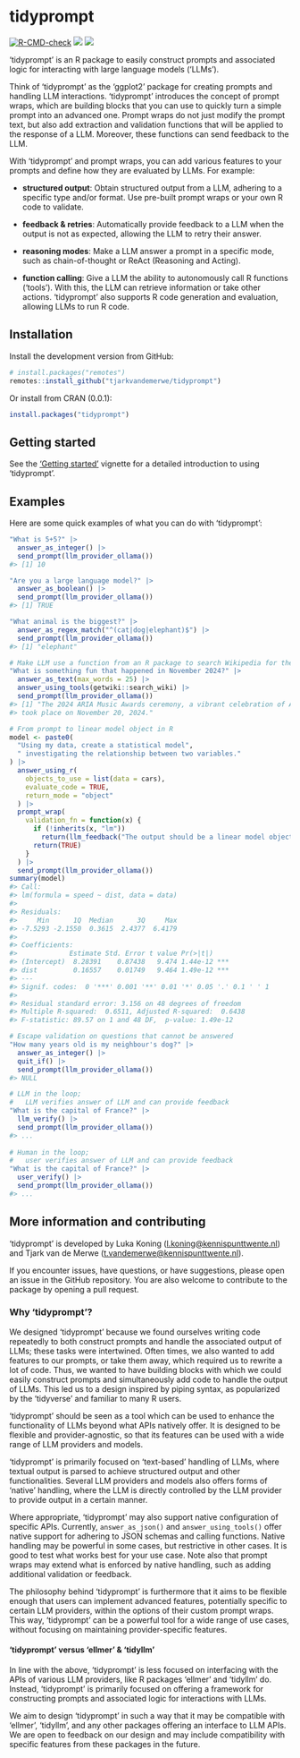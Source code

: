 
<!-- README.md is generated from README.Rmd. Please edit that file -->

# tidyprompt

<!-- badges: start -->

[![R-CMD-check](https://github.com/tjarkvandemerwe/tidyprompt/actions/workflows/R-CMD-check.yaml/badge.svg)](https://github.com/tjarkvandemerwe/tidyprompt/actions/workflows/R-CMD-check.yaml)
[![](https://www.r-pkg.org/badges/version/tidyprompt)](https://cran.r-project.org/package=tidyprompt)
[![](https://img.shields.io/badge/devel%20version-0.0.1.9000-blue.svg)](https://github.com/tjarkvandemerwe/tidyprompt)
<!-- badges: end -->

‘tidyprompt’ is an R package to easily construct prompts and associated
logic for interacting with large language models (‘LLMs’).

Think of ‘tidyprompt’ as the ‘ggplot2’ package for creating prompts and
handling LLM interactions. ‘tidyprompt’ introduces the concept of prompt
wraps, which are building blocks that you can use to quickly turn a
simple prompt into an advanced one. Prompt wraps do not just modify the
prompt text, but also add extraction and validation functions that will
be applied to the response of a LLM. Moreover, these functions can send
feedback to the LLM.

With ‘tidyprompt’ and prompt wraps, you can add various features to your
prompts and define how they are evaluated by LLMs. For example:

- **structured output**: Obtain structured output from a LLM, adhering
  to a specific type and/or format. Use pre-built prompt wraps or your
  own R code to validate.

- **feedback & retries**: Automatically provide feedback to a LLM when
  the output is not as expected, allowing the LLM to retry their answer.

- **reasoning modes**: Make a LLM answer a prompt in a specific mode,
  such as chain-of-thought or ReAct (Reasoning and Acting).

- **function calling**: Give a LLM the ability to autonomously call R
  functions (‘tools’). With this, the LLM can retrieve information or
  take other actions. ‘tidyprompt’ also supports R code generation and
  evaluation, allowing LLMs to run R code.

## Installation

Install the development version from GitHub:

``` r
# install.packages("remotes")
remotes::install_github("tjarkvandemerwe/tidyprompt")
```

Or install from CRAN (0.0.1):

``` r
install.packages("tidyprompt")
```

## Getting started

See the [‘Getting
started’](https://tjarkvandemerwe.github.io/tidyprompt/articles/getting_started.html)
vignette for a detailed introduction to using ‘tidyprompt’.

## Examples

Here are some quick examples of what you can do with ‘tidyprompt’:

``` r
"What is 5+5?" |>
  answer_as_integer() |>
  send_prompt(llm_provider_ollama())
#> [1] 10
```

``` r
"Are you a large language model?" |>
  answer_as_boolean() |>
  send_prompt(llm_provider_ollama())
#> [1] TRUE
```

``` r
"What animal is the biggest?" |>
  answer_as_regex_match("^(cat|dog|elephant)$") |>
  send_prompt(llm_provider_ollama())
#> [1] "elephant"
```

``` r
# Make LLM use a function from an R package to search Wikipedia for the answer
"What is something fun that happened in November 2024?" |>
  answer_as_text(max_words = 25) |>
  answer_using_tools(getwiki::search_wiki) |>
  send_prompt(llm_provider_ollama())
#> [1] "The 2024 ARIA Music Awards ceremony, a vibrant celebration of Australian music,
#> took place on November 20, 2024."
```

``` r
# From prompt to linear model object in R
model <- paste0(
  "Using my data, create a statistical model",
  " investigating the relationship between two variables."
) |>
  answer_using_r(
    objects_to_use = list(data = cars),
    evaluate_code = TRUE,
    return_mode = "object"
  ) |>
  prompt_wrap(
    validation_fn = function(x) {
      if (!inherits(x, "lm"))
        return(llm_feedback("The output should be a linear model object."))
      return(TRUE)
    }
  ) |>
  send_prompt(llm_provider_ollama())
summary(model)
#> Call:
#> lm(formula = speed ~ dist, data = data)
#> 
#> Residuals:
#>     Min      1Q  Median      3Q     Max 
#> -7.5293 -2.1550  0.3615  2.4377  6.4179 
#> 
#> Coefficients:
#>             Estimate Std. Error t value Pr(>|t|)    
#> (Intercept)  8.28391    0.87438   9.474 1.44e-12 ***
#> dist         0.16557    0.01749   9.464 1.49e-12 ***
#> ---
#> Signif. codes:  0 '***' 0.001 '**' 0.01 '*' 0.05 '.' 0.1 ' ' 1
#> 
#> Residual standard error: 3.156 on 48 degrees of freedom
#> Multiple R-squared:  0.6511, Adjusted R-squared:  0.6438 
#> F-statistic: 89.57 on 1 and 48 DF,  p-value: 1.49e-12
```

``` r
# Escape validation on questions that cannot be answered
"How many years old is my neighbour's dog?" |>
  answer_as_integer() |>
  quit_if() |>
  send_prompt(llm_provider_ollama())
#> NULL
```

``` r
# LLM in the loop; 
#   LLM verifies answer of LLM and can provide feedback
"What is the capital of France?" |>
  llm_verify() |>
  send_prompt(llm_provider_ollama())
#> ...
  
# Human in the loop; 
#   user verifies answer of LLM and can provide feedback
"What is the capital of France?" |>
  user_verify() |>
  send_prompt(llm_provider_ollama())
#> ...
```

## More information and contributing

‘tidyprompt’ is developed by Luka Koning
(<l.koning@kennispunttwente.nl>) and Tjark van de Merwe
(<t.vandemerwe@kennispunttwente.nl>).

If you encounter issues, have questions, or have suggestions, please
open an issue in the GitHub repository. You are also welcome to
contribute to the package by opening a pull request.

### Why ‘tidyprompt’?

We designed ‘tidyprompt’ because we found ourselves writing code
repeatedly to both construct prompts and handle the associated output of
LLMs; these tasks were intertwined. Often times, we also wanted to add
features to our prompts, or take them away, which required us to rewrite
a lot of code. Thus, we wanted to have building blocks with which we
could easily construct prompts and simultaneously add code to handle the
output of LLMs. This led us to a design inspired by piping syntax, as
popularized by the ‘tidyverse’ and familiar to many R users.

‘tidyprompt’ should be seen as a tool which can be used to enhance the
functionality of LLMs beyond what APIs natively offer. It is designed to
be flexible and provider-agnostic, so that its features can be used with
a wide range of LLM providers and models.

‘tidyprompt’ is primarily focused on ‘text-based’ handling of LLMs,
where textual output is parsed to achieve structured output and other
functionalities. Several LLM providers and models also offers forms of
‘native’ handling, where the LLM is directly controlled by the LLM
provider to provide output in a certain manner.

Where appropriate, ‘tidyprompt’ may also support native configuration of
specific APIs. Currently, `answer_as_json()` and `answer_using_tools()`
offer native support for adhering to JSON schemas and calling functions.
Native handling may be powerful in some cases, but restrictive in other
cases. It is good to test what works best for your use case. Note also
that prompt wraps may extend what is enforced by native handling, such
as adding additional validation or feedback.

The philosophy behind ‘tidyprompt’ is furthermore that it aims to be
flexible enough that users can implement advanced features, potentially
specific to certain LLM providers, within the options of their custom
prompt wraps. This way, ‘tidyprompt’ can be a powerful tool for a wide
range of use cases, without focusing on maintaining provider-specific
features.

#### ‘tidyprompt’ versus ‘ellmer’ & ‘tidyllm’

In line with the above, ‘tidyprompt’ is less focused on interfacing with
the APIs of various LLM providers, like R packages ‘ellmer’ and
‘tidyllm’ do. Instead, ‘tidyprompt’ is primarily focused on offering a
framework for constructing prompts and associated logic for interactions
with LLMs.

We aim to design ‘tidyprompt’ in such a way that it may be compatible
with ‘ellmer’, ‘tidyllm’, and any other packages offering an interface
to LLM APIs. We are open to feedback on our design and may include
compatibility with specific features from these packages in the future.

